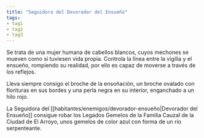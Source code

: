 ```yaml
---
title: "Seguidora del Devorador del Ensueño"
tags:
- tag1
- tag2
- tag3
---
```


Se trata de una mujer humana de cabellos blancos, cuyos mechones se mueven como si tuviesen vida propia. Controla la línea entre la vigilia y el ensueño, rompiendo su realidad, por ello es capaz de moverse a través de los reflejos.

Lleva siempre consigo el broche de la ensoñación, un broche ovalado con florituras en sus bordes y una perla negra en su interior, enganchado a un hilo rojo.

La Seguidora del [[habitantes/enemigos/devorador-ensueño|Devorador del Ensueño]] consigue robar los Legados Gemelos de la Familia Cauzal de la Ciudad de El Arroyo, unos gemelos de color azul con forma de un río serpenteante.